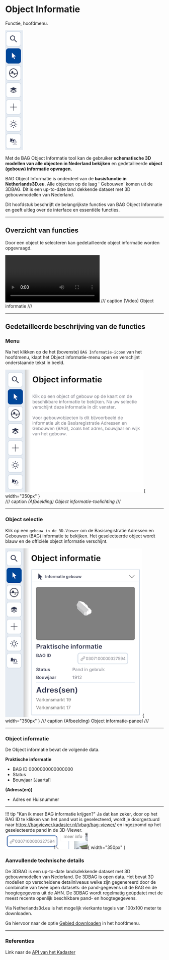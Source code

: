 # Object Informatie

Functie, hoofdmenu.

![Building Blocks](../handleiding/imgs/object.info.menu.main.png)
<br>

Met de BAG Object Informatie tool kan de gebruiker **schematische 3D modellen van alle objecten in Nederland bekijken**
en gedetailleerde **object (gebouw) informatie opvragen.**

BAG Object Informatie is onderdeel van de **basisfunctie in Netherlands3D.eu**. Alle objecten op de laag '
Gebouwen' komen uit de 3DBAG. Dit is een up-to-date land dekkende dataset met 3D gebouwmodellen van Nederland.

Dit hoofdstuk beschrijft de belangrijkste functies van BAG Object Informatie en geeft uitleg over de interface
en essentiële functies.

---

## Overzicht van functies

Door een object te selecteren kan gedetailleerde object informatie worden opgevraagd.

<video controls>
<source src="../video/object.informatie.mp4" type="video/mp4"></video>
/// caption
(Video) Object informatie
///

---

## Gedetailleerde beschrijving van de functies

### Menu

Na het klikken op de het (bovenste) `BAG Informatie-icoon` van het hoofdmenu, klapt het Object informatie-menu open en
verschijnt onderstaande tekst in beeld.

![Building Blocks](../handleiding/imgs/object.info.menu.open.png){ width="350px" }  
/// caption
_(Afbeelding) Object informatie-toelichting_
///

---

### Object selectie

Klik op een `gebouw in de 3D-Viewer` om de Basisregistratie Adressen en Gebouwen (BAG) informatie te bekijken. Het
geselecteerde object wordt blauw en de officiële object informatie verschijnt.

![Building Blocks](../handleiding/imgs/object.info.menu.select.png){ width="350px" }
/// caption
(Afbeelding) Object informatie-paneel
///

---
 
### Object informatie

De Object informatie bevat de volgende data.

**Praktische informatie**

* BAG ID	0000000000000000   
* Status   
* Bouwjaar	[Jaartal]  

**(Adress(en))**

* Adres en Huisnummer  

---

!!! tip "Kan ik meer BAG informatie krijgen?"
	Ja dat kan zeker, door op het BAG ID te klikken van het pand wat is geselecteerd, wordt je doorgestuurd naar https://bagviewer.kadaster.nl/lvbag/bag-viewer/ en ingezoomd op het geselecteerde pand in de 3D-Viewer. ![Building Blocks](../handleiding/imgs/object.info.menu.select.bag.png){ width="350px" }


### Aanvullende technische details

De 3DBAG is een up-to-date landsdekkende dataset met 3D gebouwmodellen van Nederland. De 3DBAG is open data. Het bevat 3D modellen op verscheidene detailniveaus welke zijn gegenereerd door de combinatie van twee open datasets: de
pand-gegevens uit de BAG en de hoogtegegevens uit de AHN. De 3DBAG wordt regelmatig geüpdatet met de meest recente openlijk beschikbare pand- en hoogtegegevens.

Via Netherlands3d.eu is het mogelijk vierkante tegels van 100x100 meter te downloaden.

Ga hiervoor naar de optie [Gebied downloaden](gebied-downloaden.md) in het hoofdmenu.

---

### Referenties

Link naar de [API van het Kadaster](https://www.kadaster.nl/zakelijk/producten/adressen-en-gebouwen/bag-api-individuele-bevragingen)